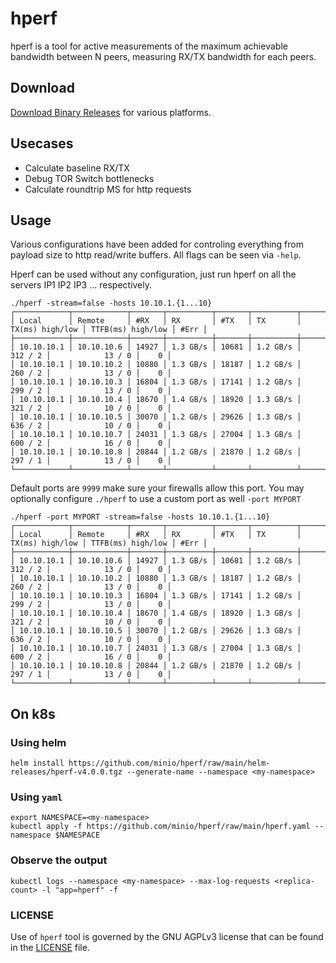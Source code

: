 # hperf

hperf is a tool for active measurements of the maximum achievable bandwidth between N peers, measuring RX/TX bandwidth for each peers.

## Download

[Download Binary Releases](https://github.com/minio/hperf/releases) for various platforms.

## Usecases
- Calculate baseline RX/TX
- Debug TOR Switch bottlenecks
- Calculate roundtrip MS for http requests

## Usage
Various configurations have been added for controling everything from payload size to http read/write buffers. All flags
can be seen via `-help`.

Hperf can be used without any configuration, just run hperf on all the servers IP1 IP2 IP3 ... respectively.
```
./hperf -stream=false -hosts 10.10.1.{1...10}
┌────────────┬────────────┬───────┬──────────┬───────┬──────────┬─────────────────┬───────────────────┬──────┐
│ Local      │ Remote     │ #RX   │ RX       │ #TX   │ TX       │ TX(ms) high/low │ TTFB(ms) high/low │ #Err │
├────────────┼────────────┼───────┼──────────┼───────┼──────────┼─────────────────┼───────────────────┼──────┤
│ 10.10.10.1 │ 10.10.10.6 │ 14927 │ 1.3 GB/s │ 10681 │ 1.2 GB/s │         312 / 2 │            13 / 0 │    0 │
│ 10.10.10.1 │ 10.10.10.2 │ 10880 │ 1.3 GB/s │ 18187 │ 1.2 GB/s │         260 / 2 │            13 / 0 │    0 │
│ 10.10.10.1 │ 10.10.10.3 │ 16804 │ 1.3 GB/s │ 17141 │ 1.2 GB/s │         299 / 2 │            13 / 0 │    0 │
│ 10.10.10.1 │ 10.10.10.4 │ 18670 │ 1.4 GB/s │ 18920 │ 1.3 GB/s │         321 / 2 │            10 / 0 │    0 │
│ 10.10.10.1 │ 10.10.10.5 │ 30070 │ 1.2 GB/s │ 29626 │ 1.3 GB/s │         636 / 2 │            10 / 0 │    0 │
│ 10.10.10.1 │ 10.10.10.7 │ 24031 │ 1.3 GB/s │ 27004 │ 1.3 GB/s │         600 / 2 │            16 / 0 │    0 │
│ 10.10.10.1 │ 10.10.10.8 │ 20844 │ 1.2 GB/s │ 21870 │ 1.2 GB/s │         297 / 1 │            13 / 0 │    0 │
└────────────┴────────────┴───────┴──────────┴───────┴──────────┴─────────────────┴───────────────────┴──────┘
```

Default ports are `9999` make sure your firewalls allow this port. You may optionally configure `./hperf` to use a custom port as well `-port MYPORT`

```
./hperf -port MYPORT -stream=false -hosts 10.10.1.{1...10}
┌────────────┬────────────┬───────┬──────────┬───────┬──────────┬─────────────────┬───────────────────┬──────┐
│ Local      │ Remote     │ #RX   │ RX       │ #TX   │ TX       │ TX(ms) high/low │ TTFB(ms) high/low │ #Err │
├────────────┼────────────┼───────┼──────────┼───────┼──────────┼─────────────────┼───────────────────┼──────┤
│ 10.10.10.1 │ 10.10.10.6 │ 14927 │ 1.3 GB/s │ 10681 │ 1.2 GB/s │         312 / 2 │            13 / 0 │    0 │
│ 10.10.10.1 │ 10.10.10.2 │ 10880 │ 1.3 GB/s │ 18187 │ 1.2 GB/s │         260 / 2 │            13 / 0 │    0 │
│ 10.10.10.1 │ 10.10.10.3 │ 16804 │ 1.3 GB/s │ 17141 │ 1.2 GB/s │         299 / 2 │            13 / 0 │    0 │
│ 10.10.10.1 │ 10.10.10.4 │ 18670 │ 1.4 GB/s │ 18920 │ 1.3 GB/s │         321 / 2 │            10 / 0 │    0 │
│ 10.10.10.1 │ 10.10.10.5 │ 30070 │ 1.2 GB/s │ 29626 │ 1.3 GB/s │         636 / 2 │            10 / 0 │    0 │
│ 10.10.10.1 │ 10.10.10.7 │ 24031 │ 1.3 GB/s │ 27004 │ 1.3 GB/s │         600 / 2 │            16 / 0 │    0 │
│ 10.10.10.1 │ 10.10.10.8 │ 20844 │ 1.2 GB/s │ 21870 │ 1.2 GB/s │         297 / 1 │            13 / 0 │    0 │
└────────────┴────────────┴───────┴──────────┴───────┴──────────┴─────────────────┴───────────────────┴──────┘
```

## On k8s

### Using helm
```
helm install https://github.com/minio/hperf/raw/main/helm-releases/hperf-v4.0.0.tgz --generate-name --namespace <my-namespace>
```

### Using `yaml`

```
export NAMESPACE=<my-namespace>
kubectl apply -f https://github.com/minio/hperf/raw/main/hperf.yaml --namespace $NAMESPACE
```

### Observe the output
```
kubectl logs --namespace <my-namespace> --max-log-requests <replica-count> -l "app=hperf" -f
```

### LICENSE
Use of `hperf` tool is governed by the GNU AGPLv3 license that can be found in the [LICENSE](./LICENSE) file.
